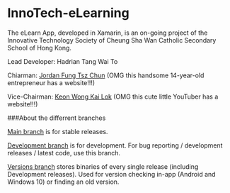 # InnoTech-eLearning
The eLearn App, developed in Xamarin, is an on-going project of the Innovative Technology Society of Cheung Sha Wan Catholic Secondary School of Hong Kong.

Lead Developer: Hadrian Tang Wai To

Chiarman: [Jordan Fung Tsz Chun](www.jordanfung.com)
(OMG this handsome 14-year-old entrepreneur has a website!!!)

Vice-Chairman: [Keon Wong Kai Lok](http://designheaven8.wixsite.com/lego-mania-official)
(OMG this cute little YouTuber has a website!!!)

###About the differrent branches

[Main branch](https://github.com/happypig375/innotech-elearning/tree/master) is for stable releases.

[Development branch](https://github.com/happypig375/innotech-elearning/tree/Development) is for development.
For bug reporting / development releases / latest code, use this branch.

[Versions branch](https://github.com/happypig375/innotech-elearning/tree/Versions) stores binaries of every single release (including Development releases).
Used for version checking in-app (Android and Windows 10) or finding an old version.
